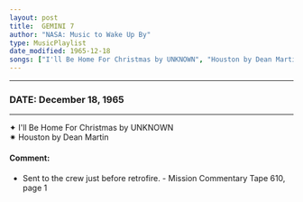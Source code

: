 ```yaml
---
layout: post
title:  GEMINI 7
author: "NASA: Music to Wake Up By"
type: MusicPlaylist
date_modified: 1965-12-18
songs: ["I'll Be Home For Christmas by UNKNOWN", "Houston by Dean Martin"]
---
```


----
### DATE: December 18, 1965
----
✦ I'll Be Home For Christmas by UNKNOWN  &nbsp;<br />
✷ Houston by Dean Martin

#### Comment:
* Sent to the crew just before retrofire. - Mission Commentary Tape 610, page 1




<br/>
<center>
	<a target="_blank"
	   href="https://twitter.com/intent/tweet?hashtags=Space,NASA,Playlist,NASAWakeupCalls,SpaceProgram&text={{ page.author}}, '{{ page.songs.first }}' {{ page.title }}, {{ page.date | date: '%B %d, %Y' }}. {{ site.url }}{{ page.url }} @nasawakeupcalls">
	   <i class="fab fa-twitter" alt="Tweet this page" style="font-size: 1.3em;"></i>
	</a>
	&nbsp; 	<i class="fas fa-user-astronaut" style="font-size: 1.5em;"></i> &nbsp;
    <a type="amzn" search="'I'll Be Home For Christmas by UNKNOWN' or 'Houston by Dean Martin'" category="popular music">
        <i class="fab fa-amazon" style="font-size: 1.3em;"></i>
    </a>
</center>
